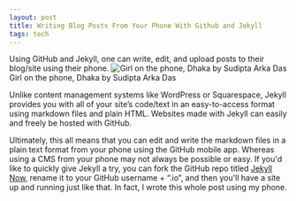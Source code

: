 ```yaml
---
layout: post
title: Writing Blog Posts From Your Phone With Github and Jekyll
tags: tech
---
```

Using GitHub and Jekyll, one can write, edit, and upload posts to their blog/site using their phone.
![Girl on the phone, Dhaka by Sudipta Arka Das](https://upload.wikimedia.org/wikipedia/commons/thumb/b/bb/Girl_on_the_phone%2C_Dhaka_%2836212914350%29.jpg/2000px-Girl_on_the_phone%2C_Dhaka_%2836212914350%29.jpg)
Girl on the phone, Dhaka by Sudipta Arka Das

Unlike content management systems like WordPress or Squarespace, Jekyll provides you with all of your site’s code/text in an easy-to-access format using markdown files and plain HTML. Websites made with Jekyll can easily and freely be hosted with GitHub. 

Ultimately, this all means that you can edit and write the markdown files in a plain text format from your phone using the GitHub mobile app. Whereas using a CMS from your phone may not always be possible or easy. If you'd like to quickly give Jekyll a try, you can fork the GitHub repo titled [Jekyll Now](https://github.com/barryclark/jekyll-now), rename it to your GitHub username + “.io”, and then you'll have a site up and running just like that. In fact, I wrote this whole post using my phone.